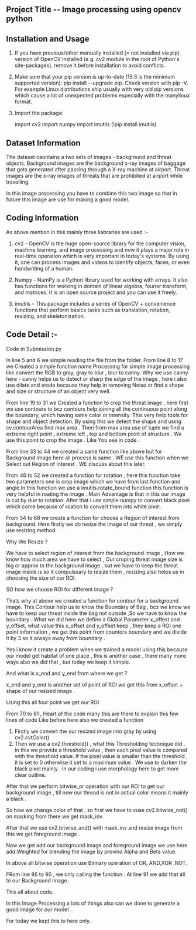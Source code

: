 ## Project Title --  Image processing using opencv python

## Installation and Usage 

  1. If you have previous/other manually installed (= not installed via pip) version of OpenCV installed (e.g. cv2 module in the root of Python's site-packages), remove it before installation to avoid conflicts.

  2. Make sure that your pip version is up-to-date (19.3 is the minimum supported version): pip install --upgrade pip. Check version with pip -V. For example Linux distributions ship usually with very old pip versions which cause a lot of unexpected problems especially with the manylinux format.

  3. Import the package:

     import cv2
     import numpy
     import imutils (!pip install imutils)

## Dataset Information

The dataset caontains a two sets of images - background and threat objects. Background images are the
background x-ray images of baggage that gets generated after passing through a X-ray machine at
airport. Threat images are the x-ray images of threats that are prohibited at airport while travelling.

In this image processing you have to combine this two image so that in future this image are use for making a good model.

## Coding Information

As above mention in this mainly three liabraries are used :-
1) cv2 - OpenCV is the huge open-source library for the computer vision, machine learning, and image processing and now it plays a major role in real-time operation which is very important in today's systems. By using it, one can process images and videos to identify objects, faces, or even handwriting of a human.

2) Numpy - NumPy is a Python library used for working with arrays. It also has functions for working in domain of linear algebra, fourier transform, and matrices. It is an open source project and you can use it freely.

3) imutils - This package includes a series of OpenCV + convenience functions that perform basics tasks such as translation, rotation, resizing, and skeletonization.

## Code Detail :-
Code in Submission.py

In line 5 and 6 we simple reading the file from the folder.
From line 8 to 17 we Created a simple function name Processing for simple image processing like convert the RGB to gray, gray to blur , blur to canny.
Why we use canny here - canny helps us to detect or sharp the edge of the image , here i also use dilate and erode
because they help in removing Noise or find a shape and size or structure of an object very well.

From line 19 to 31 we Created a function to crop the threat image , here first we use contours to bcz contours help joining all the continuous point along the boundary, which having same color or intensity. This very help tools for shape and object detection. By using this we detect the shape and using cv.contourArea find max area .
Then from max area use of tuple we find a extreme right point , extreme left , top and bottom point of structure . We use this point to crop the image . Like You see in code .

From line 33 to 44 we created a same function like above but for Background image here all process is same . WE use this function when we Select out Region of Interest .
WE discuss about this later.

From 46 to 52 we created a function for rotation , here this function take two parameters one is crop image which we have from last function and angle.In this function we use a imutils.rotate_bound function this function is very helpful in roating the image . Main Advantage is that in this our image is cut by due to rotation.
After that i use simple numpy to convert black pixel which come because of roation to convert them into white pixel.

From 54 to 68 we create a function for choose a Region of interest from background. Here firstly we do resize the image of our threat , we simply use resizing method. 

Why We Resize ? 

We have to select region of interest from the background image , How we know how much area we have to select , Our
 croping threat image size is big or approx to the background image , but we have to keep the threat image inside is so it compulasary to resize them , resizing also helps us in choosing the size of our ROI. 

 SO how we choose ROI for different image ?

 Thats why at above we created a function for contour for a background image. This Contour help us to know the Boundary of Bag , bcz we know we have to keep our threat inside the bag not outside ,So we have to know the boundary . What we did here we define a Global Parameter x_offest and y_offset, what value this x_offset and y_offset keep , they keep a ROI one point information , we get this point from countors boundary and we divide it by 3 so it always away from boundary . 

 Yes i know it create a problem when we trained a model using this because our model get habitat of one place , this is another case , there many more ways also we did that , but today we keep it simple.

 And what is x_end and y_end from where we get ?
 
 x_end and y_end is another set of point of ROI we get this from x_offset + shape of our resized image .

Using this all four point we get our ROI

From 70 to 81 , Heart of the code many this are there to explain this few lines of code 
Like before here also we created a function 

1) Firstly we convert the our resized image into gray by using cv2.cvtColor()
2) Then we use a cv2.threshold() , what this Thresholding technique did , in this we provide a threshold value , then each pixel value is compared with the threshold value. If the pixel value is smaller than the threshold , it is set to 0 otherwise it set to a maximum value . We use to darken the black pixel mainly . In our coding i use morphology here to get more clear outline.

After that we perform bitwise_or operation with our ROI to get our background image , till now our thread is not in actual color means it mainly a black .

So how we change color of that , so first we have to vuse cv2.bitwise_not() on masking from there we get mask_inv.

After that we use cv2.bitwise_and() with mask_inv and resize image from  this we get foreground image .

Now we get add our background image and foreground image we use here add.Weighted for blending the image by provind Alpha and Beta value.

In above all bitwise operation use Binnary operation of OR, AND,XOR ,NOT.

FRom line 86 to 90 , we only calling the function .
At line 91 we add that all to our Background image.

This all about code.

In this Image Processing a lots of things also can we done to generate a good image for our model .

For today we kept this to here only.

